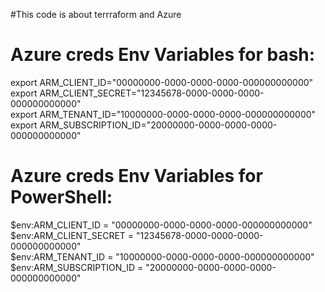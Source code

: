 #This code is about terrraform and Azure


# Azure creds Env Variables for bash:
export ARM_CLIENT_ID="00000000-0000-0000-0000-000000000000"                                     
export ARM_CLIENT_SECRET="12345678-0000-0000-0000-000000000000"                                      
export ARM_TENANT_ID="10000000-0000-0000-0000-000000000000"                         
export ARM_SUBSCRIPTION_ID="20000000-0000-0000-0000-000000000000"                   


# Azure creds Env Variables for PowerShell:
$env:ARM_CLIENT_ID = "00000000-0000-0000-0000-000000000000"                          
$env:ARM_CLIENT_SECRET = "12345678-0000-0000-0000-000000000000"                     
$env:ARM_TENANT_ID = "10000000-0000-0000-0000-000000000000"                             
$env:ARM_SUBSCRIPTION_ID = "20000000-0000-0000-0000-000000000000"                                   
